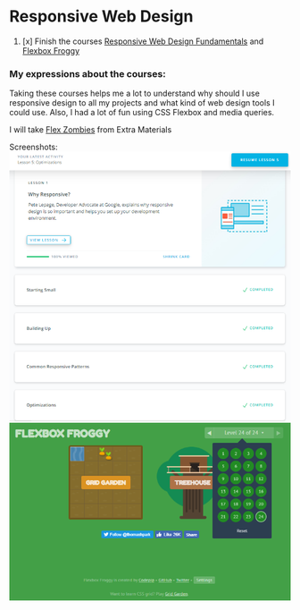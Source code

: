 # Responsive Web Design

1. [x] Finish the courses [Responsive Web Design Fundamentals](https://www.udacity.com/course/responsive-web-design-fundamentals--ud893) and
[Flexbox Froggy](http://flexboxfroggy.com/) 

### My expressions about the courses:
Taking these courses helps me a lot to understand why should I use responsive design to all my projects and what kind of web design tools I could use. Also, I had a lot of fun using CSS Flexbox and media queries.

I will take [Flex Zombies](https://mastery.games/p/flexbox-zombies) from Extra Materials

Screenshots:
![responsive_design](responsive-design1.PNG)
![responsive_design](responsive-design.PNG)
